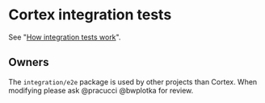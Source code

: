 # Cortex integration tests

See "[How integration tests work](https://cortexmetrics.io/docs/contributing/how-integration-tests-work/)".

## Owners

The `integration/e2e` package is used by other projects than Cortex. When modifying please ask @pracucci @bwplotka for review.
